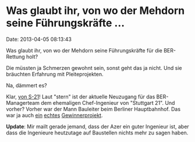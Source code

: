 Was glaubt ihr, von wo der Mehdorn seine Führungskräfte \...
============================================================

Date: 2013-04-05 08:13:43

Was glaubt ihr, von wo der Mehdorn seine Führungskräfte für die
BER-Rettung holt?

Die müssten ja Schmerzen gewohnt sein, sonst geht das ja nicht. Und sie
bräuchten Erfahrung mit Pleiteprojekten.

Na, dämmert es?

Klar, [von
S-21](http://www.stern.de/wirtschaft/news/flughafen-berlin-brandenburg-mehdorn-holt-stuttgart-21-ingenieur-in-sein-team-1991824.html)!
Laut \"stern\" ist der aktuelle Neuzugang für das BER-Managerteam dem
ehemaligen Chef-Ingenieur von \"Stuttgart 21\". Und vorher? Vorher war
der Mann Bauleiter beim Berliner Hauptbahnhof. Das war ja auch
[ein](http://blog.fefe.de/?ts=b1e6888d)
[echtes](http://blog.fefe.de/?ts=bb478bd9)
[Gewinnerprojekt](http://blog.fefe.de/?ts=bb4c6a08).

**Update**: Mir mailt gerade jemand, dass der Azer ein guter Ingenieur
ist, aber dass die Ingenieure heutzutage auf Baustellen nichts mehr zu
sagen haben.
